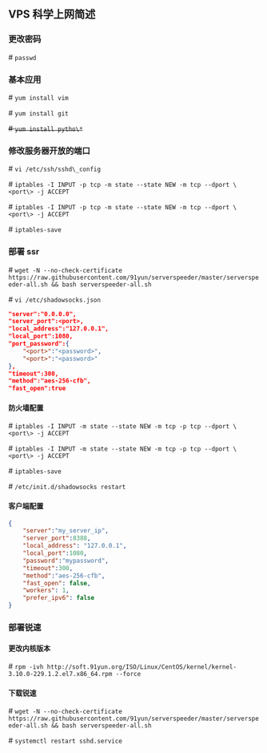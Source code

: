## VPS 科学上网简述

### 更改密码

\# ``passwd``

### 基本应用

\# ``yum install vim``

\# ``yum install git``

~~\# ``yum install pytho\*``~~

### 修改服务器开放的端口

\# ``vi /etc/ssh/sshd\_config``

\# ``iptables -I INPUT -p tcp -m state --state NEW -m tcp --dport \<port\> -j ACCEPT``

\# ``iptables -I INPUT -p tcp -m state --state NEW -m tcp --dport \<port\> -j ACCEPT``

\# ``iptables-save``

### 部署 ssr

\# ``wget -N --no-check-certificate https://raw.githubusercontent.com/91yun/serverspeeder/master/serverspeeder-all.sh && bash serverspeeder-all.sh``

\# ``vi /etc/shadowsocks.json``

```json
"server":"0.0.0.0",
"server_port":<port>,
"local_address":"127.0.0.1",
"local_port":1080,
"port_password":{
    "<port>":"<password>",
    "<port>":"<password>"
},
"timeout":300,
"method":"aes-256-cfb",
"fast_open":true
```

#### 防火墙配置

\# ``iptables -I INPUT -m state --state NEW -m tcp -p tcp --dport \<port\> -j ACCEPT``

\# ``iptables -I INPUT -m state --state NEW -m tcp -p tcp --dport \<port\> -j ACCEPT``

\# ``iptables-save``

\# ``/etc/init.d/shadowsocks restart``


#### 客户端配置

```json
{
    "server":"my_server_ip",
    "server_port":8388,
    "local_address": "127.0.0.1",
    "local_port":1080,
    "password":"mypassword",
    "timeout":300,
    "method":"aes-256-cfb",
    "fast_open": false,
    "workers": 1,
    "prefer_ipv6": false
}
```


### 部署锐速

#### 更改内核版本

\# ``rpm -ivh http://soft.91yun.org/ISO/Linux/CentOS/kernel/kernel-3.10.0-229.1.2.el7.x86_64.rpm --force``

#### 下载锐速

\# ``wget -N --no-check-certificate https://raw.githubusercontent.com/91yun/serverspeeder/master/serverspeeder-all.sh && bash serverspeeder-all.sh``

\# ``systemctl restart sshd.service``
